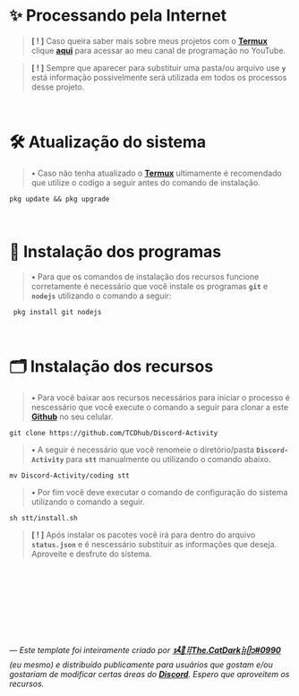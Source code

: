 <h1>✨ Processando pela Internet</h1>

> **[ ! ]** Caso queira saber mais sobre meus projetos com o **[Termux](https://termux.com)** clique **[aqui](https://youtube.com/channel/UCY7kqrZLNAyYEbkkxv2tYbQ)** para acessar ao meu canal de programação no YouTube.

> **[ ! ]** Sempre que aparecer para substituir uma pasta/ou arquivo use **`y`** está informação possivelmente será utilizada em todos os processos desse projeto.
<br>
<h1>🛠️ Atualização do sistema</h1>

> **•** Caso não tenha atualizado o **[Termux](https://termux.com)** ultimamente é recomendado que utilize o codigo a seguir antes do comando de instalação.
```
pkg update && pkg upgrade
```
<br>
<h1>📂 Instalação dos programas</h1>

> **•** Para que os comandos de instalação dos recursos funcione corretamente é necessário que você instale os programas **`git`** e **`nodejs`** utilizando o comando a seguir:
```
 pkg install git nodejs
```
<br>
<h1>🗂️ Instalação dos recursos</h1>

> **•** Para você baixar aos recursos necessários para iniciar o processo é nescessário que você execute o comando a seguir para clonar a este **[Github](https://github.com/TCDhub/Discord-Activity)** no seu celular.
```
git clone https://github.com/TCDhub/Discord-Activity
```
> **•** A seguir é necessário que você renomeie o diretório/pasta **`Discord-Activity`** para **`stt`** manualmente ou utilizando o comando abaixo.
```
mv Discord-Activity/coding stt
```
> **•** Por fim você deve executar o comando de configuração do sistema utilizando o comando a seguir.
```
sh stt/install.sh
```
> **[ ! ]** Após instalar os pacotes você irá para dentro do arquivo **`status.json`** e é nescessário substituir as informações que deseja. Aproveite e desfrute do sistema.

<br><br><br><br><br><br><br><br>
*— Este template foi inteiramente criado por* ***[ᝰ໋݊🌙⢿The.CatDark⣷ᥫ᭡#0990](https://www.flownixr.repl.co)*** *(eu mesmo) e distribuído publicamente para usuários que gostam e/ou gostariam de modificar certas áreas do* ***[Discord](https://discord.com)****. Espero que aproveitem os recursos.*
